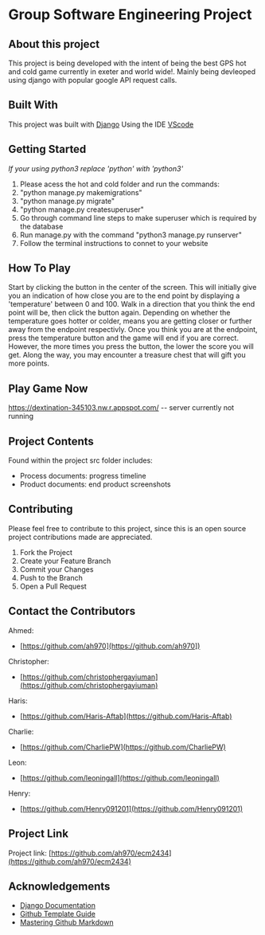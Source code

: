 # Group Software Engineering Project

## About this project
This project is being developed with the intent of being the best GPS hot and cold game currently in exeter and world wide!. Mainly being devleoped using django with popular google API request calls.  


## Built With
This project was built with [Django](https://www.djangoproject.com/)
Using the IDE [VScode](https://code.visualstudio.com/)


## Getting Started
*If your using python3 replace 'python' with 'python3'*
1. Please acess the hot and cold folder and run the commands:
2. "python manage.py makemigrations"
3. "python manage.py migrate"
4. "python manage.py createsuperuser"
5. Go through command line steps to make superuser which is required by the database
6. Run manage.py with the command "python3 manage.py runserver"
7. Follow the terminal instructions to connet to your website

## How To Play
Start by clicking the button in the center of the screen. This will initially give you an indication of how close you are to the end point by displaying a 'temperature' between 0 and 100. Walk in a direction that you think the end point will be, then click the button again. Depending on whether the temperature goes hotter or colder, means you are getting closer or further away from the endpoint respectivly. Once you think you are at the endpoint, press the temperature button and the game will end if you are correct. However, the more times you press the button, the lower the score you will get. Along the way, you may encounter a treasure chest that will gift you more points. 

## Play Game Now
https://dextination-345103.nw.r.appspot.com/   -- server currently not running 

## Project Contents
Found within the project src folder includes:
* Process documents: progress timeline
* Product documents: end product screenshots

## Contributing
Please feel free to contribute to this project, since this is an open source project contributions made are appreciated.
1. Fork the Project
2. Create your Feature Branch
3. Commit your Changes
4. Push to the Branch
5. Open a Pull Request

## Contact the Contributors
Ahmed:
- [https://github.com/ah970](https://github.com/ah970])

Christopher:
- [https://github.com/christophergayiuman](https://github.com/christophergayiuman)

Haris:
- [https://github.com/Haris-Aftab](https://github.com/Haris-Aftab)

Charlie:
- [https://github.com/CharliePW](https://github.com/CharliePW)

Leon:
- [https://github.com/leoningall](https://github.com/leoningall)

Henry:
- [https://github.com/Henry091201](https://github.com/Henry091201)


## Project Link 
Project link:
[https://github.com/ah970/ecm2434](https://github.com/ah970/ecm2434)

## Acknowledgements
* [Django Documentation](https://docs.djangoproject.com/en/4.0/)
* [Github Template Guide](https://github.com/othneildrew/Best-README-Template)
* [Mastering Github Markdown](https://guides.github.com/features/mastering-markdown/)
